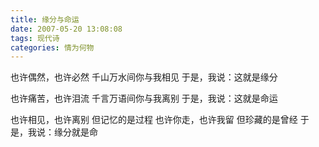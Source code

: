```yaml
---
title: 缘分与命运
date: 2007-05-20 13:08:08
tags: 现代诗
categories: 情为何物
---
```

也许偶然，也许必然
千山万水间你与我相见
于是，我说：这就是缘分
<!-- more -->
也许痛苦，也许泪流
千言万语间你与我离别
于是，我说：这就是命运

也许相见，也许离别
但记忆的是过程
也许你走，也许我留
但珍藏的是曾经
于是，我说：缘分就是命
